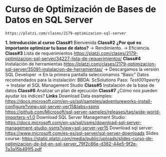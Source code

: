 # Curso de Optimización de Bases de Datos en SQL Server
    https://platzi.com/clases/2179-optimizacion-sql-server
**1. Introducción al curso**
    **Class#1**
        Bienvenida
     **Class#2**
        **¿Por qué es importante optimizar tu base de datos?**
            -> Rendimiento.
            -> Eficiencia.
    **Class#3**
        Lista de requerimientos
            https://platzi.com/clases/2179-optimizacion-sql-server/34227-lista-de-requerimientos/
    **Class#4**
        Instalación de herramientas
            https://platzi.com/clases/2179-optimizacion-sql-server/35091-instalacion-de-herramientas/
            -> Descargamos la versión SQL Developer
            -> En la primera pantalla seleccionamos “Basic”
                Datos recomendados para la instalación:
                    BBDA: ScSolutions
                    Pass: *Test001qwerty*
            -> Instalar el SQL Management Studio
    **Class#5**
        Instalación de la base de datos
    **Class#6**
        Analizar un plan de ejecución
    **Class#7**
        ¿Cómo nos pueden ayudar los índices?
**Links**
    Download Data examples:
        https://docs.microsoft.com/en-us/sql/samples/adventureworks-install-configure?view=sql-server-ver15&tabs=ssms
        https://github.com/Microsoft/sql-server-samples/releases/tag/wide-world-importers-v1.0
    Download SQL Server Management Studio:
        https://docs.microsoft.com/en-us/sql/ssms/download-sql-server-management-studio-ssms?view=sql-server-ver15
    Download sql server:
        https://www.microsoft.com/es-es/sql-server/sql-server-downloads
    Slides course:
        https://static.platzi.com/media/public/uploads/slides-curso-de-optimizacion-de-bd-en-sql-server_79f2c86e-d382-44e5-9f2e-7a3a15b491f5.pdf